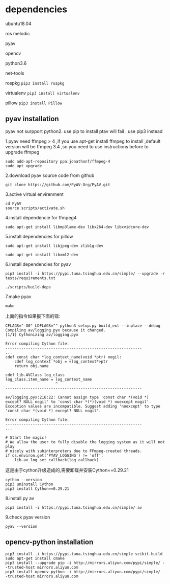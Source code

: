 # dependencies
ubuntu18.04

ros melodic

pyav

opencv

python3.6

net-tools

rospkg  ```pip3 install rospkg``` 

virtualenv  ```pip3 install virtualenv ```

pillow  ```pip3 install Pillow```

## pyav installation
pyav not surpport python2. use pip to install ptav will fail . use pip3 instead 

1.pyav need ffmpeg > 4 ,if you use apt-get install ffmpeg to install ,default version will be ffmpeg 3.4 ,so you need to use instructions before to upgrade ffmpeg
```
sudo add-apt-repository ppa:jonathonf/ffmpeg-4
sudo apt upgrade
```
2.download pyav source code from github
```
git clone https://github.com/PyAV-Org/PyAV.git
````
3.active virtual envirenment
```
cd PyAV
source scripts/activate.sh
```
4.install dependencie for ffmpeg4
```
sudo apt-get install libmp3lame-dev libx264-dev libxvidcore-dev
```
5.install dependencies for pillow
```
sudo apt-get install libjpeg-dev zlib1g-dev

sudo apt-get install libxml2-dev
```
6.install dependencies for pyav
```
pip3 install -i https://pypi.tuna.tsinghua.edu.cn/simple/ --upgrade -r tests/requirements.txt

./scripts/build-deps
```
7.make pyav
```
make
```

上面的指令如果报下面的错:
```
CFLAGS="-O0" LDFLAGS="" python3 setup.py build_ext --inplace --debug
Compiling av/logging.pyx because it changed.
[1/1] Cythonizing av/logging.pyx

Error compiling Cython file:
------------------------------------------------------------
...
cdef const char *log_context_name(void *ptr) nogil:
    cdef log_context *obj = <log_context*>ptr
    return obj.name

cdef lib.AVClass log_class
log_class.item_name = log_context_name
                      ^
------------------------------------------------------------

av/logging.pyx:216:22: Cannot assign type 'const char *(void *) except? NULL nogil' to 'const char *(*)(void *) noexcept nogil'. Exception values are incompatible. Suggest adding 'noexcept' to type 'const char *(void *) except? NULL nogil'.

Error compiling Cython file:
------------------------------------------------------------
...

# Start the magic!
# We allow the user to fully disable the logging system as it will not play
# nicely with subinterpreters due to FFmpeg-created threads.
if os.environ.get('PYAV_LOGGING') != 'off':
    lib.av_log_set_callback(log_callback)
```
这是由于cython升级造成的,需要卸载并安装Cython==0.29.21
```
cython --version
pip3 uninstall Cython
pip3 install Cython==0.29.21
```

8.install py av
```
pip3 install -i https://pypi.tuna.tsinghua.edu.cn/simple/ av
```
9.check pyav version
```
pyav --version
```
## opencv-python installation
```
pip3 install -i https://pypi.tuna.tsinghua.edu.cn/simple scikit-build
sudo apt-get install cmake
pip3 install --upgrade pip -i http://mirrors.aliyun.com/pypi/simple/ --trusted-host mirrors.aliyun.com
pip3 install opencv-python -i http://mirrors.aliyun.com/pypi/simple/ --trusted-host mirrors.aliyun.com

```
